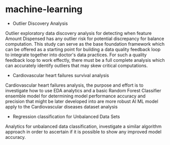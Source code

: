 # machine-learning
* Outlier Discovery Analysis 

Outlier exploratory data discovery analysis for detecting when feature Amount Dispensed has any outlier risk for potential discrepancy for balance computation. This study can serve as the base foundation framework which can be offered as a starting point for building a data quality feedback loop to integrate together into doctor's data practices. For such a quality feedback loop to work effectly, there must be a full complete analysis which can accurately identify outliers that may skew critical computations.

* Cardiovascular heart failures survival analysis

Cardiovascular heart failures analysis, the purpose and effort is to investigate how to use EDA analytics and a basic Random Forest Classifier ensemble model for determining model performance accuracy and precision that might be later developed into are more robust AI ML model apply to the Cardiovascular diseases dataset analysis

* Regression classification for Unbalanced Data Sets

Analytics for unbalanced data classification, investigate a similar algorithm approach in order to ascertain if it is possible to show any improved model accuracy.

